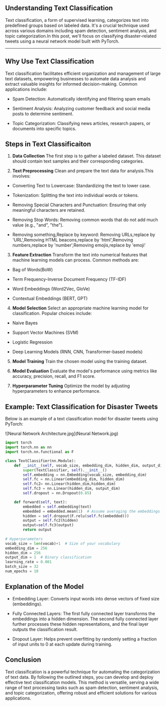 ## Understanding Text Classification ##

Text classification, a form of supervised learning, categorizes text into predefined groups based on labeled data. It's a crucial technique used across various domains including spam detection, sentiment analysis, and topic categorization.In this post, we'll focus on classifying disaster-related tweets using a neural network model built with PyTorch.

---

## Why Use Text Classification ##

Text classification facilitates efficient organization and management of large text datasets, empowering businesses to automate data analysis and extract valuable insights for informed decision-making. Common applications include:

+ Spam Detection: Automatically identifying and filtering spam emails


+ Sentiment Analysis: Analyzing customer feedback and social media posts to determine sentiment.


+ Topic Categorization: Classifying news articles, research papers, or documents into specific topics.

## Steps in Text Classificaiton ##

1. **Data Collection**
The first step is to gather a labeled dataset. This dataset should contain text samples and their corresponding categories.


2. **Text Preprocessing**
Clean and prepare the text data for analysis.This involves:
+ Converting Text to Lowercase: Standardizing the text to lower case.


+ Tokenization: Splitting the text into individual words or tokens.


+ Removing Special Characters and Punctuation: Ensuring that only meaningful characters are retained.


+ Removing Stop Words: Removing common words that do not add much value (e.g., "and", "the").


+ Removing something,Replace by keyword: Removing URLs,replace by 'URL',Removing HTML beacons,replace by 'html',Removing numbers,replace by 'number',Removing emojis,replace by 'emoji'


3. **Feature Extraction**
Transform the text into numerical features that machine learning models can process. Common methods are:
+ Bag of Words(BoW)


+ Term Frequency-Inverse Document Frequency (TF-IDF)


+ Word Embeddings (Word2Vec, GloVe)


+ Contextual Embeddings (BERT, GPT)


4. **Model Selection**
Select an appropriate machine learning model for classification. Popular choices include:
+ Naive Bayes


+ Support Vector Machines (SVM)


+ Logistic Regression


+ Deep Learning Models (RNN, CNN, Transformer-based models)


5. **Model Training**
Train the chosen model using the training dataset.


6. **Model Evaluation**
Evaluate the model's performance using metrics like accuracy, precision, recall, and F1 score.


7. **Hyperparameter Tuning**
Optimize the model by adjusting hyperparameters to enhance performance.

## Example: Text Classification for Disaster Tweets ##
Below is an example of a text classification model for disaster tweets using PyTorch:

![Neural Network Architecture.jpg](Neural Network.jpg)

```python
import torch
import torch.nn as nn
import torch.nn.functional as F

class TextClassifier(nn.Module):
    def __init__(self, vocab_size, embedding_dim, hidden_dim, output_dim):
        super(TextClassifier, self).__init__()
        self.embedding = nn.Embedding(vocab_size, embedding_dim)
        self.fc = nn.Linear(embedding_dim, hidden_dim)
        self.fc2= nn.Linear(hidden_dim,hidden_dim)
        self.fc3 = nn.Linear(hidden_dim, output_dim)
        self.dropout = nn.Dropout(0.85)

    def forward(self, text):
        embedded = self.embedding(text)
        embedded = embedded.mean(1)  # Assume averaging the embeddings is the feature
        hidden = self.dropout(F.relu(self.fc(embedded)))
        output = self.fc2(hidden)
        output=self.fc3(output)
        return output
    
# Hyperparameters
vocab_size = len(vocab)+1  # Size of your vocabulary
embedding_dim = 256
hidden_dim = 256
output_dim = 1  # Binary classification
learning_rate = 0.001
batch_size = 32
num_epochs = 10
```

## Explanation of the Model ##
+ Embedding Layer: Converts input words into dense vectors of fixed size (embeddings).


+ Fully Connected Layers: The first fully connected layer transforms the embeddings into a hidden dimension. The second fully connected layer further processes these hidden representations, and the final layer outputs the classification result.


+ Dropout Layer: Helps prevent overfitting by randomly setting a fraction of input units to 0 at each update during training.

## Conclusion ##
Text classification is a powerful technique for automating the categorization of text data. By following the outlined steps, you can develop and deploy effective text classification models. This method is versatile, serving a wide range of text processing tasks such as spam detection, sentiment analysis, and topic categorization, offering robust and efficient solutions for various applications.
